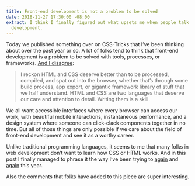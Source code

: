 ```yaml
---
title: Front-end development is not a problem to be solved
date: 2018-11-27 17:30:00 -08:00
extract: I think I finally figured out what upsets me when people talk about front-end
  development.
---
```


Today we published something over on CSS-Tricks that I’ve been thinking about over the past year or so. A lot of folks tend to think that front-end development is a problem to be solved with tools, processes, or frameworks. [And I disagree](https://css-tricks.com/front-end-development-is-not-a-problem-to-be-solved/): 

> I reckon HTML and CSS deserve better than to be processed, compiled, and spat out into the browser, whether that’s through some build process, app export, or gigantic framework library of stuff that we half understand. HTML and CSS are two languages that deserve our care and attention to detail. Writing them is a skill.

We all want accessible interfaces where every browser can access our work, with beautiful mobile interactions, instantaneous performance, and a design system where someone can click-clack components together in no time. But all of those things are only possible if we care about the field of front-end development and see it as a worthy career.

Unlike traditional programming languages, it seems to me that many folks in web development don’t want to learn how CSS or HTML works. And in this post I finally managed to phrase it the way I’ve been trying to [again](https://robinrendle.com/notes/i-dont-believe-in-full-stack-engineering/) and [again](https://robinrendle.com/notes/design-systems-at-gusto-part-ii/) this year.

Also the comments that folks have added to this piece are super interesting. 